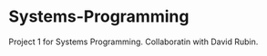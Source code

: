 Systems-Programming
===================

Project 1 for Systems Programming. Collaboratin with David Rubin. 
